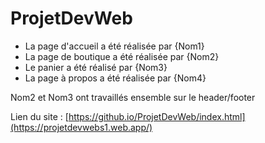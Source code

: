 # ProjetDevWeb

- La page d'accueil a été réalisée par {Nom1}
- La page de boutique a été réalisée par {Nom2}
- Le panier a été réalisé par {Nom3}
- La page à propos a été réalisée par {Nom4}

Nom2 et Nom3 ont travaillés ensemble sur le header/footer

Lien du site : [https://github.io/ProjetDevWeb/index.html](https://projetdevwebs1.web.app/)
